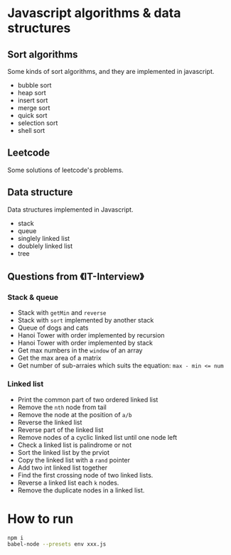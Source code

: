 # Javascript algorithms & data structures

## Sort algorithms

Some kinds of sort algorithms, and they are implemented in javascript.

* bubble sort
* heap sort
* insert sort
* merge sort
* quick sort
* selection sort
* shell sort

## Leetcode

Some solutions of leetcode's problems.

## Data structure

Data structures implemented in Javascript.

* stack
* queue
* singlely linked list
* doublely linked list
* tree

## Questions from 《IT-Interview》

### Stack & queue

* Stack with `getMin` and `reverse`
* Stack with `sort` implemented by another stack
* Queue of dogs and cats
* Hanoi Tower with order implemented by recursion
* Hanoi Tower with order implemented by stack
* Get max numbers in the `window` of an array
* Get the max area of a matrix
* Get number of sub-arraies which suits the equation: `max - min <= num`

### Linked list
* Print the common part of two ordered linked list
* Remove the `nth` node from tail
* Remove the node at the position of `a/b`
* Reverse the linked list
* Reverse part of the linked list
* Remove nodes of a cyclic linked list until one node left
* Check a linked list is palindrome or not
* Sort the linked list by the prviot
* Copy the linked list with a `rand` pointer
* Add two int linked list together
* Find the first crossing node of two linked lists.
* Reverse a linked list each `k` nodes.
* Remove the duplicate nodes in a linked list.


# How to run

```bash
npm i
babel-node --presets env xxx.js
```